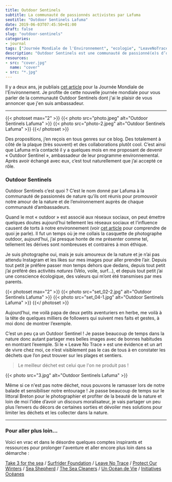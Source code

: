 ```yaml
---
title: Outdoor Sentinels
subtitle: La communauté de passionnés activistes par Lafuma
seotitle: "Outdoor Sentinels Lafuma"
date: 2019-06-03T07:45:50+01:00
draft: false
slug: "outdoor-sentinels"
categories:
- journal
tags: ["Journée Mondiale de l'Environnement", "ecologie", "LeaveNoTrace", "Leave No trace", "environnement", "avenir", "Lafuma", "Outdoor", "Outdoor sentinels", "Lafuma Outdoor Sentinels", "Outdoor Sentinel"]
description: "Outdoor Sentinels est une communauté de passionné(e)s d’outdoor qui désirent partager leurs aventures, tout en sensibilisant à la protection de ces terrains de jeu."
resources:
- src: "cover.jpg"
  name: "cover"
- src: "*.jpg"
---
```


Il y a deux ans, je publiais [cet article](https://gregorymignard.com/journee-mondiale-de-lenvironnement/) pour la Journée Mondiale de l'Environnement. Je profite de cette nouvelle journée mondiale pour vous parler de la communauté Outdoor Sentinels dont j'ai le plaisir de vous annoncer que j'en suis ambassadeur.

***

{{< photoset max="2" >}}
  {{< photo src="photo.jpeg" alt="Outdoor Sentinels Lafuma" >}}
  {{< photo src="photo-2.jpeg" alt="Outdoor Sentinels Lafuma" >}}
{{</ photoset >}}

Des propositions, j’en reçois en tous genres sur ce blog. Des totalement à côté de la plaque (très souvent) et des collaborations plutôt cool. C’est ainsi que Lafuma m’a contacté il y a quelques mois en me proposant de devenir « Outdoor Sentinel », ambassadeur de leur programme environnemental.
Après avoir échangé avec eux, c’est tout naturellement que j’ai accepté ce rôle.

### Outdoor Sentinels

Outdoor Sentinels c’est quoi ?
C’est le nom donné par Lafuma à la communauté de passionnés de nature qu’ils ont réunis pour promouvoir notre amour de la nature et de l’environnement auprès de chaque communauté d’ambassadeurs.

Quand le mot « outdoor » est associé aux réseaux sociaux, on peut émettre quelques doutes aujourd’hui tellement les réseaux sociaux et l’influence causent de torts à notre environnement (voir [cet article](https://www.lesothers.com/outdoor-burnout-cliche-photographie) pour comprendre de quoi je parle).
Il fut un temps où je me collais la casquette de photographe outdoor, aujourd’hui, j’ai presque honte de me présenter comme tel, tellement les dérives sont nombreuses et contraires à mon éthique.

Je suis photographe oui, mais je suis amoureux de la nature et je n’ai pas attendu Instagram et les likes sur mes images pour aller prendre l’air. Depuis tout petit je préfère passer mon temps dehors que dedans, depuis tout petit j’ai préféré des activités *natures* (Vélo, voile, surf...), et depuis tout petit j’ai une conscience écologique, des valeurs qui m’ont été transmises par mes parents.

{{< photoset max="2" >}}
  {{< photo src="set_02-2.jpg" alt="Outdoor Sentinels Lafuma" >}}
  {{< photo src="set_04-1.jpg" alt="Outdoor Sentinels Lafuma" >}}
{{</ photoset >}}

Aujourd’hui, me voilà papa de deux petits aventuriers en herbe, me voilà à la tête de quelques milliers de followers qui suivent mes faits et gestes, à moi donc de montrer l’exemple.

C’est un peu ça un Outdoor Sentinel ! Je passe beaucoup de temps dans la nature donc autant partager mes belles images avec de bonnes habitudes en montrant l’exemple.
Si le « Leave No Trace » est une évidence et un art de vivre chez moi, ce n’est visiblement pas le cas de tous à en constater les déchets que l’on peut trouver sur les plages et sentiers.

> Le meilleur déchet est celui que l'on ne produit pas !

{{< photo src="3.jpg" alt="Outdoor Sentinels Lafuma" >}}

Même si ce n'est pas notre déchet, nous pouvons le ramasser lors de notre balade et sensibiliser notre entourage ! Je passe beaucoup de temps sur le littoral Breton pour le photographier et profiter de la beauté de la nature et loin de moi l’idée d’avoir un discours moralisateur, je vais partager un peu plus l’envers du décors de certaines sorties et dévoiler mes solutions pour limiter les déchets et les collecter dans la nature.

***

### Pour aller plus loin...

Voici en vrac et dans le désordre quelques comptes inspirants et ressources pour prolonger l'aventure et aller encore plus loin dans sa démarche :

[Take 3 for the sea](https://www.instagram.com/take3forthesea/) / [Surfrider Foundation](https://surfrider.eu) / [Leave No Trace](https://lnt.org) / [Protect Our Winters](http://www.protectourwinters.fr) / [Sea Shepherd](http://www.seashepherd.fr) / [The Sea Cleaners](https://www.theseacleaners.org) / [Un Océan de Vie](http://www.unoceandevie.com/fr/) / [Initiatives Océanes](https://www.initiativesoceanes.org)
